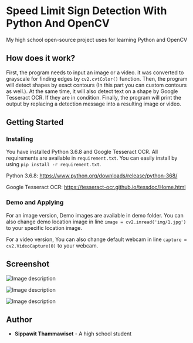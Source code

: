 # Speed Limit Sign Detection With Python And OpenCV
My high school open-source project uses for learning Python and OpenCV

## How does it work?
First, the program needs to input an image or a video. it was converted to grayscale for finding edges by ``` cv2.cvtColor() ``` function. Then, the program will detect shapes by exact contours (In this part you can custom contours as well.). At the same time, it will also detect text on a shape by Google Tesseract OCR. If they are in condition. Finally, the program will print the output by replacing a detection message into a resulting image or video.

## Getting Started
### Installing
You have installed Python 3.6.8 and Google Tesseract OCR. All requirements are available in ``` requirement.txt ```. You can easily install by using ``` pip install -r requirement.txt ```.

Python 3.6.8:
https://www.python.org/downloads/release/python-368/

Google Tesseract OCR: 
https://tesseract-ocr.github.io/tessdoc/Home.html

### Demo and Applying
For an image version, Demo images are available in demo folder. You can also change demo location image in line ``` image = cv2.imread('img/1.jpg') ``` to your specific location image.

For a video version, You can also change default webcam in line ``` capture = cv2.VideoCapture(0) ``` to your webcam.

## Screenshot

![Image description](https://o2ckww.sn.files.1drv.com/y4m7Ka39pA2PT4BSq6vEAt3HMKkwZYL1JcLHEDijd3oZ-sYIWroTrrIJpIUNVSAnAuALX1GVESEWXQN_0SEANEoaITAlBlKJVRnEi_9Lc7dUaa3kBP-NaVexQQiPg3JzZmu-RBvk3Qc04rmoRABI2Rre-JR_FU7BkhPpY19ZJXdC_5sDv_xXCKvVFymV8SA3osvkYjGmrafYvfW2TS_m02UBQ?width=1920&height=1080&cropmode=none)

![Image description](https://o2cdfa.sn.files.1drv.com/y4mB1klVEZuztR-Py2NyKKnh_l6uWsBVxzrmeCDG-kEqHk1UW3e_lK-rcmES6g7azCUgTtJ8eng-WnFlvE5QTAO45IPmx9hPLev-vL9NpqWgMq1hUqM36amXGClFdyvGTabTtgkQvcbgt5CIA-IuvRQktw3KAYQp1ZbUbqiZuv6-euopKVxbDXY5-AIS3ehREbvvOx8mpGKxn5gh-pA9j1ryw?width=1920&height=1080&cropmode=none)

![Image description](https://o2aloa.sn.files.1drv.com/y4mpJY6a_E_Ptyd0T7e-vrhATGdONJdFa7SSHnPCPqDTs_1k_-YMG--byOKQ4_XRPNo4ZkYhNcSmgOrBx9Df52QOGM-CF8SZDMHChUIt0UD3RUkJIDgzPkt_qap8hNTVpQqquk59OybZBz2uBseCQerf1yPIfXth9MhMlVd2ZSE3smIgOJuSvWDKT01gdTQQrYTdJ3WNGcV-baEoLQPJuxxEg?width=1920&height=1080&cropmode=none)

## Author
* **Sippawit Thammawiset** - A high school student
